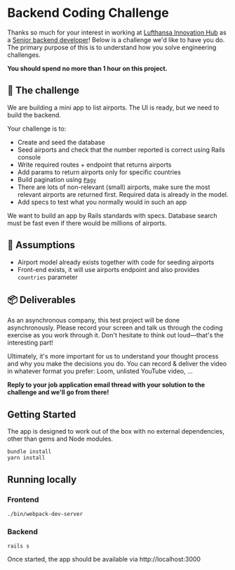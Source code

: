 # Backend Coding Challenge

Thanks so much for your interest in working at [Lufthansa Innovation Hub](https://lh-innovationhub.de/) as a [Senior backend developer](https://weworkremotely.com/remote-jobs/lufthansa-innovation-hub-senior-backend-developer-ruby)! Below is a challenge we'd like to have you do. The primary purpose of this is to understand how you solve engineering challenges.

**You should spend no more than 1 hour on this project.** 

## 🔐 The challenge

We are building a mini app to list airports. The UI is ready, but we need to build the backend.

Your challenge is to:

- Create and seed the database
- Seed airports and check that the number reported is correct using Rails console
- Write required routes + endpoint that returns airports
- Add params to return airports only for specific countries
- Build pagination using [`Pagy`](https://ddnexus.github.io/pagy/how-to#quick-start&gsc.tab=0)
- There are lots of non-relevant (small) airports, make sure the most relevant airports are returned first. Required data is already in the model.
- Add specs to test what you normally would in such an app

We want to build an app by Rails standards with specs. Database search must be fast even if there would be millions of airports.

## 🧠 Assumptions

- Airport model already exists together with code for seeding airports
- Front-end exists, it will use airports endpoint and also provides `countries` parameter

## 📦 Deliverables

As an asynchronous company, this test project will be done asynchronously. Please record your screen and talk us through the coding exercise as you work through it. Don't hesitate to think out loud—that's the interesting part!

Ultimately, it's more important for us to understand your thought process and why you make the decisions you do. You can record & deliver the video in whatever format you prefer: Loom, unlisted YouTube video, …

**Reply to your job application email thread with your solution to the challenge and we'll go from there!**

## Getting Started

The app is designed to work out of the box with no external dependencies, other than gems and Node modules.

```shell
bundle install
yarn install
```

## Running locally

### Frontend

```
./bin/webpack-dev-server
```
### Backend
```shell
rails s
```

Once started, the app should be available via http://localhost:3000
